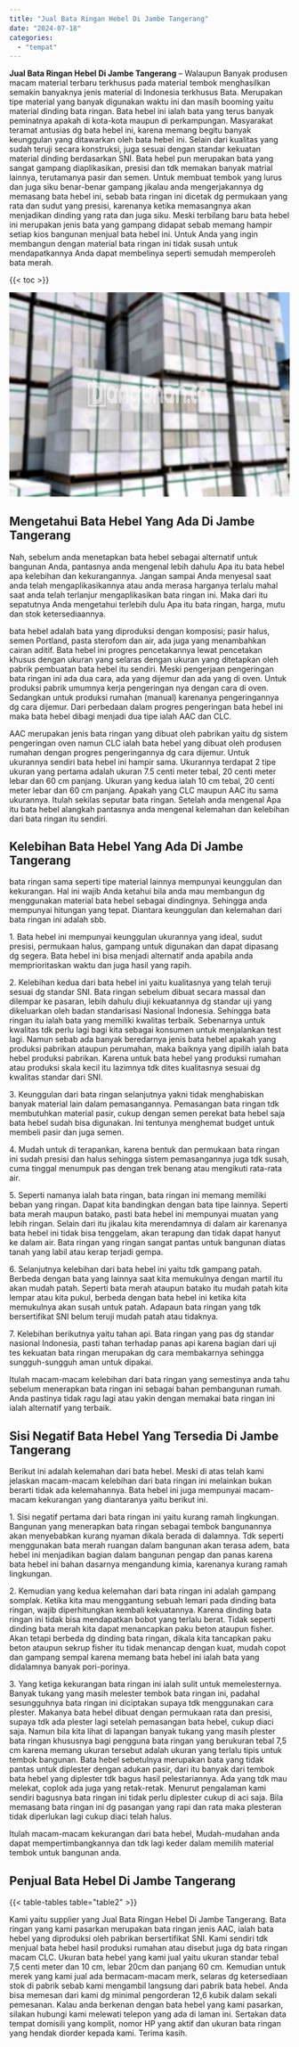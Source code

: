 ```yaml
---
title: "Jual Bata Ringan Hebel Di Jambe Tangerang"
date: "2024-07-18"
categories: 
  - "tempat"
---
```


**Jual Bata Ringan Hebel Di Jambe Tangerang** – Walaupun Banyak produsen macam material terbaru terkhusus pada material tembok menghasilkan semakin banyaknya jenis material di Indonesia terkhusus Bata. Merupakan tipe material yang banyak digunakan waktu ini dan masih booming yaitu material dinding bata ringan. Bata hebel ini ialah bata yang terus banyak peminatnya apakah di kota-kota maupun di perkampungan. Masyarakat teramat antusias dg bata hebel ini, karena memang begitu banyak keunggulan yang ditawarkan oleh bata hebel ini. Selain dari kualitas yang sudah teruji secara konstruksi, juga sesuai dengan standar kekuatan material dinding berdasarkan SNI. Bata hebel pun merupakan bata yang sangat gampang diaplikasikan, presisi dan tdk memakan banyak matrial lainnya, terutamanya pasir dan semen. Untuk membuat tembok yang lurus dan juga siku benar-benar gampang jikalau anda mengerjakannya dg memasang bata hebel ini, sebab bata ringan ini dicetak dg permukaan yang rata dan sudut yang presisi, karenanya ketika memasangnya akan menjadikan dinding yang rata dan juga siku. Meski terbilang baru bata hebel ini merupakan jenis bata yang gampang didapat sebab memang hampir setiap kios bangunan menjual bata hebel ini. Untuk Anda yang ingin membangun dengan material bata ringan ini tidak susah untuk mendapatkannya Anda dapat membelinya seperti semudah memperoleh bata merah.

{{< toc >}}

![Jual Bata Ringan Hebel Di Jambe Tangerang](/images/jual-hebel-murah-31.png)

## Mengetahui Bata Hebel Yang Ada Di Jambe Tangerang

Nah, sebelum anda menetapkan bata hebel sebagai alternatif untuk bangunan Anda, pantasnya anda mengenal lebih dahulu Apa itu bata hebel apa kelebihan dan kekurangannya. Jangan sampai Anda menyesal saat anda telah mengaplikasikannya atau anda merasa harganya terlalu mahal saat anda telah terlanjur mengaplikasikan bata ringan ini. Maka dari itu sepatutnya Anda mengetahui terlebih dulu Apa itu bata ringan, harga, mutu dan stok ketersediaannya.

bata hebel adalah bata yang diproduksi dengan komposisi; pasir halus, semen Portland, pasta sterofom dan air, ada juga yang menambahkan cairan aditif. Bata hebel ini progres pencetakannya lewat pencetakan khusus dengan ukuran yang selaras dengan ukuran yang ditetapkan oleh pabrik pembuatan bata hebel itu sendiri. Meski pengerjaan pengeringan bata ringan ini ada dua cara, ada yang dijemur dan ada yang di oven. Untuk produksi pabrik umumnya kerja pengeringan nya dengan cara di oven. Sedangkan untuk produksi rumahan (manual) karenanya pengeringannya dg cara dijemur. Dari perbedaan dalam progres pengeringan bata hebel ini maka bata hebel dibagi menjadi dua tipe ialah AAC dan CLC.

AAC merupakan jenis bata ringan yang dibuat oleh pabrikan yaitu dg sistem pengeringan oven namun CLC ialah bata hebel yang dibuat oleh produsen rumahan dengan progres pengeringannya dg cara dijemur. Untuk ukurannya sendiri bata hebel ini hampir sama. Ukurannya terdapat 2 tipe ukuran yang pertama adalah ukuran 7.5 centi meter tebal, 20 centi meter lebar dan 60 cm panjang. Ukuran yang kedua ialah 10 cm tebal, 20 centi meter lebar dan 60 cm panjang. Apakah yang CLC maupun AAC itu sama ukurannya. Itulah sekilas seputar bata ringan. Setelah anda mengenal Apa itu bata hebel alangkah pantasnya anda mengenal kelemahan dan kelebihan dari bata ringan itu sendiri.

## Kelebihan Bata Hebel Yang Ada Di Jambe Tangerang

bata ringan sama seperti tipe material lainnya mempunyai keunggulan dan kekurangan. Hal ini wajib Anda ketahui bila anda mau membangun dg menggunakan material bata hebel sebagai dindingnya. Sehingga anda mempunyai hitungan yang tepat. Diantara keunggulan dan kelemahan dari bata ringan ini adalah sbb.

1\. Bata hebel ini mempunyai keunggulan ukurannya yang ideal, sudut presisi, permukaan halus, gampang untuk digunakan dan dapat dipasang dg segera. Bata hebel ini bisa menjadi alternatif anda apabila anda memprioritaskan waktu dan juga hasil yang rapih.

2\. Kelebihan kedua dari bata hebel ini yaitu kualitasnya yang telah teruji sesuai dg standar SNI. Bata ringan sebelum dibuat secara massal dan dilempar ke pasaran, lebih dahulu diuji kekuatannya dg standar uji yang dikeluarkan oleh badan standarisasi Nasional Indonesia. Sehingga bata ringan itu ialah bata yang memiliki kwalitas terbaik. Sebenarnya untuk kwalitas tdk perlu lagi bagi kita sebagai konsumen untuk menjalankan test lagi. Namun sebab ada banyak beredarnya jenis bata hebel apakah yang produksi pabrikan ataupun perumahan, maka baiknya yang dipilih ialah bata hebel produksi pabrikan. Karena untuk bata hebel yang produksi rumahan atau produksi skala kecil itu lazimnya tdk dites kualitasnya sesuai dg kwalitas standar dari SNI.

3\. Keunggulan dari bata ringan selanjutnya yakni tidak menghabiskan banyak material lain dalam pemasangannya. Pemasangan bata ringan tdk membutuhkan material pasir, cukup dengan semen perekat bata hebel saja bata hebel sudah bisa digunakan. Ini tentunya menghemat budget untuk membeli pasir dan juga semen.

4\. Mudah untuk di terapankan, karena bentuk dan permukaan bata ringan ini sudah presisi dan halus sehingga sistem pemasangannya juga tdk susah, cuma tinggal menumpuk pas dengan trek benang atau mengikuti rata-rata air.

5\. Seperti namanya ialah bata ringan, bata ringan ini memang memiliki beban yang ringan. Dapat kita bandingkan dengan bata tipe lainnya. Seperti bata merah maupun batako, pasti bata hebel ini mempunyai muatan yang lebih ringan. Selain dari itu jikalau kita merendamnya di dalam air karenanya bata hebel ini tidak bisa tenggelam, akan terapung dan tidak dapat hanyut ke dalam air. Bata ringan yang ringan sangat pantas untuk bangunan diatas tanah yang labil atau kerap terjadi gempa.

6\. Selanjutnya kelebihan dari bata hebel ini yaitu tdk gampang patah. Berbeda dengan bata yang lainnya saat kita memukulnya dengan martil itu akan mudah patah. Seperti bata merah ataupun batako itu mudah patah kita lempar atau kita pukul, berbeda dengan bata hebel ini ketika kita memukulnya akan susah untuk patah. Adapaun bata ringan yang tdk bersertifikat SNI belum teruji mudah patah atau tidaknya.

7\. Kelebihan berikutnya yaitu tahan api. Bata ringan yang pas dg standar nasional Indonesia, pasti tahan terhadap panas api karena bagian dari uji tes kekuatan bata ringan merupakan dg cara membakarnya sehingga sungguh-sungguh aman untuk dipakai.

Itulah macam-macam kelebihan dari bata ringan yang semestinya anda tahu sebelum menerapkan bata ringan ini sebagai bahan pembangunan rumah. Anda pastinya tidak ragu lagi atau yakin dengan memakai bata ringan ini ialah alternatif yang terbaik.

## Sisi Negatif Bata Hebel Yang Tersedia Di Jambe Tangerang

Berikut ini adalah kelemahan dari bata hebel. Meski di atas telah kami jelaskan macam-macam kelebihan dari bata ringan ini melainkan bukan berarti tidak ada kelemahannya. Bata hebel ini juga mempunyai macam-macam kekurangan yang diantaranya yaitu berikut ini.

1\. Sisi negatif pertama dari bata ringan ini yaitu kurang ramah lingkungan. Bangunan yang menerapkan bata ringan sebagai tembok bangunannya akan menyebabkan kurang nyaman dikala berada di dalamnya. Tdk seperti menggunakan bata merah ruangan dalam bangunan akan terasa adem, bata hebel ini menjadikan bagian dalam bangunan pengap dan panas karena bata hebel ini bahan dasarnya mengandung kimia, karenanya kurang ramah lingkungan.

2\. Kemudian yang kedua kelemahan dari bata ringan ini adalah gampang somplak. Ketika kita mau menggantung sebuah lemari pada dinding bata ringan, wajib diperhitungkan kembali kekuatannya. Karena dinding bata ringan ini tidak bisa mendapatkan bobot yang terlalu berat. Tidak seperti dinding bata merah kita dapat menancapkan paku beton ataupun fisher. Akan tetapi berbeda dg dinding bata ringan, dikala kita tancapkan paku beton ataupun sekrup fisher itu tidak menancap dengan kuat, mudah copot dan gampang sempal karena memang bata hebel ini ialah bata yang didalamnya banyak pori-porinya.

3\. Yang ketiga kekurangan bata ringan ini ialah sulit untuk memelesternya. Banyak tukang yang masih melester tembok bata ringan ini, padahal sesungguhnya bata ringan ini diciptakan supaya tdk menggunakan cara plester. Makanya bata hebel dibuat dengan permukaan rata dan presisi, supaya tdk ada plester lagi setelah pemasangan bata hebel, cukup diaci saja. Namun bila kita lihat di lapangan banyak tukang yang masih plester bata ringan khususnya bagi pengguna bata ringan yang berukuran tebal 7,5 cm karena memang ukuran tersebut adalah ukuran yang terlalu tipis untuk tembok bangunan. Bata hebel sebetulnya merupakan bata yang tidak pantas untuk diplester dengan adukan pasir, dari itu banyak dari tembok bata hebel yang diplester tdk bagus hasil pelestariannya. Ada yang tdk mau melekat, coplok ada juga yang retak-retak. Menurut pengalaman kami sendiri bagusnya bata ringan ini tidak perlu diplester cukup di aci saja. Bila memasang bata ringan ini dg pasangan yang rapi dan rata maka plesteran tidak diperlukan lagi cukup diaci telah halus.

Itulah macam-macam kekurangan dari bata hebel, Mudah-mudahan anda dapat mempertimbangkannya dan tdk lagi keder dalam memilih material tembok untuk bangunan anda.

## Penjual Bata Hebel Di Jambe Tangerang

{{< table-tables table="table2" >}}

Kami yaitu supplier yang Jual Bata Ringan Hebel Di Jambe Tangerang. Bata ringan yang kami pasarkan merupakan bata ringan jenis AAC, ialah bata hebel yang diproduksi oleh pabrikan bersertifikat SNI. Kami sendiri tdk menjual bata hebel hasil produksi rumahan atau disebut juga dg bata ringan macam CLC. Ukuran bata hebel yang kami jual yaitu ukuran standar tebal 7,5 centi meter dan 10 cm, lebar 20cm dan panjang 60 cm. Kemudian untuk merek yang kami jual ada bermacam-macam merk, selaras dg ketersediaan stok di pabrik sebab kami mengambil langsung dari pabrik bata hebel. Anda bisa memesan dari kami dg minimal pengorderan 12,6 kubik dalam sekali pemesanan. Kalau anda berkenan dengan bata hebel yang kami pasarkan, silakan hubungi kami melewati telepon yang ada di laman ini. Sertakan data tempat domisili yang komplit, nomor HP yang aktif dan ukuran bata ringan yang hendak diorder kepada kami. Terima kasih.
